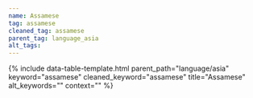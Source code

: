 ```yaml
---
name: Assamese
tag: assamese
cleaned_tag: assamese
parent_tag: language_asia
alt_tags: 
---
```


{% include data-table-template.html 
  parent_path="language/asia" 
  keyword="assamese" 
  cleaned_keyword="assamese" 
  title="Assamese"
  alt_keywords=""
  context=""
%}

